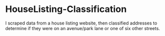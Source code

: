 # HouseListing-Classification
I scraped data from a house listing website, then classified addresses to determine if they were on an avenue/park lane or one of six other streets.
